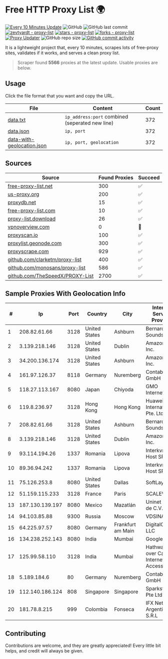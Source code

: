 
# Free HTTP Proxy List 🌍

[![Every 10 Minutes Update](https://github.com/mertguvencli/http-proxy-list/actions/workflows/main.yml/badge.svg?branch=main)](https://github.com/mertguvencli/http-proxy-list/actions/workflows/main.yml)
![GitHub](https://img.shields.io/github/license/mertguvencli/http-proxy-list)
![GitHub last commit](https://img.shields.io/github/last-commit/mertguvencli/http-proxy-list)
[![zevtyardt - proxy-list](https://img.shields.io/static/v1?label=zevtyardt&message=proxy-list&color=blue&logo=github)](https://github.com/zevtyardt/proxy-list "Go to GitHub repo")
[![stars - proxy-list](https://img.shields.io/github/stars/zevtyardt/proxy-list?style=social)](https://github.com/zevtyardt/proxy-list)
[![forks - proxy-list](https://img.shields.io/github/forks/zevtyardt/proxy-list?style=social)](https://github.com/zevtyardt/proxy-list)
[![Proxy Updater](https://github.com/zevtyardt/proxy-list/workflows/Proxy%20Updater/badge.svg)](https://github.com/zevtyardt/proxy-list/actions?query=workflow:"Proxy+Updater")
![GitHub repo size](https://img.shields.io/github/repo-size/zevtyardt/proxy-list)
[![GitHub commit activity](https://img.shields.io/github/commit-activity/m/zevtyardt/proxy-list?logo=commits)](https://github.com/zevtyardt/proxy-list/commits/main)

It is a lightweight project that, every 10 minutes, scrapes lots of free-proxy sites, validates if it works, and serves a clean proxy list.

> Scraper found **5566** proxies at the latest update. Usable proxies are below.

## Usage

Click the file format that you want and copy the URL.

|File|Content|Count|
|----|-------|-----|
|[data.txt](https://raw.githubusercontent.com/mertguvencli/http-proxy-list/main/proxy-list/data.txt)|`ip_address:port` combined (seperated new line)|372|
|[data.json](https://raw.githubusercontent.com/mertguvencli/http-proxy-list/main/proxy-list/data.json)|`ip, port`|372|
|[data-with-geolocation.json](https://raw.githubusercontent.com/mertguvencli/http-proxy-list/main/proxy-list/data-with-geolocation.json)|`ip, port, geolocation`|372|

## Sources

|Source|Found Proxies|Succeed|
|------|-------------|-------|
|[free-proxy-list.net](https://free-proxy-list.net)|300|✅|
|[us-proxy.org](https://www.us-proxy.org)|200|✅|
|[proxydb.net](http://proxydb.net)|15|✅|
|[free-proxy-list.com](https://free-proxy-list.com/?page=&port=&type%5B%5D=http&type%5B%5D=https&up_time=0&search=Search)|10|✅|
|[proxy-list.download](https://www.proxy-list.download/HTTP)|26|✅|
|[vpnoverview.com](https://vpnoverview.com/privacy/anonymous-browsing/free-proxy-servers)|0|🚫|
|[proxyscan.io](https://www.proxyscan.io)|100|✅|
|[proxylist.geonode.com](https://proxylist.geonode.com/api/proxy-list?limit=300&page=1&sort_by=lastChecked&sort_type=desc&protocols=http,https)|300|✅|
|[proxyscrape.com](https://api.proxyscrape.com/v2/?request=displayproxies&protocol=http&timeout=10000&country=all&ssl=all&anonymity=all)|929|✅|
|[github.com/clarketm/proxy-list](https://raw.githubusercontent.com/clarketm/proxy-list/master/proxy-list-raw.txt)|400|✅|
|[github.com/monosans/proxy-list](https://raw.githubusercontent.com/monosans/proxy-list/main/proxies/http.txt)|586|✅|
|[github.com/TheSpeedX/PROXY-List](https://raw.githubusercontent.com/TheSpeedX/PROXY-List/master/http.txt)|2700|✅|


## Sample Proxies With Geolocation Info

|#|Ip|Port|Country|City|Internet Service Provider|
|-|--|----|-------|----|-------------------------|
|1|208.82.61.66|3128|United States|Ashburn|Bernardi Sounds|
|2|3.139.218.146|3128|United States|Dublin|Amazon.com, Inc.|
|3|34.200.136.174|3128|United States|Ashburn|Amazon.com, Inc.|
|4|161.97.126.37|8118|Germany|Nuremberg|Contabo GmbH|
|5|118.27.113.167|8080|Japan|Chiyoda|GMO Internet, Inc.|
|6|119.8.236.97|3128|Hong Kong|Hong Kong|Huawei International Pte. Ltd.|
|7|208.82.61.66|3128|United States|Ashburn|Bernardi Sounds|
|8|3.139.218.146|3128|United States|Dublin|Amazon.com, Inc.|
|9|93.114.194.26|1337|Romania|Lipova|Interkvm Host SRL|
|10|89.36.94.242|1337|Romania|Lipova|Interkvm Host SRL|
|11|75.126.253.8|8080|United States|Dallas|SoftLayer|
|12|51.159.115.233|3128|France|Paris|SCALEWAY|
|13|187.130.139.197|8080|Mexico|Mazatlán|Uninet S.A. de C.V.|
|14|94.103.85.88|9300|Russia|Moscow|VDSINA|
|15|64.225.97.57|8080|Germany|Frankfurt am Main|DigitalOcean, LLC|
|16|134.238.252.143|8080|India|Mumbai|Google LLC|
|17|125.99.58.110|3128|India|Mumbai|Hathway IP over Cable Internet Access|
|18|5.189.184.6|80|Germany|Nuremberg|Contabo GmbH|
|19|112.140.186.124|808|Singapore|Singapore|Sparkstation Pte Ltd|
|20|181.78.8.215|999|Colombia|Fonseca|IFX Networks Argentina S.R.L|



## Contributing

Contributions are welcome, and they are greatly appreciated! Every
little bit helps, and credit will always be given.

